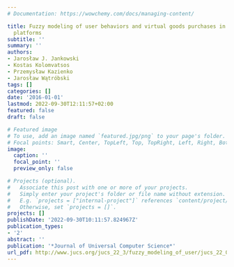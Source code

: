 ```yaml
---
# Documentation: https://wowchemy.com/docs/managing-content/

title: Fuzzy modeling of user behaviors and virtual goods purchases in social networking
  platforms
subtitle: ''
summary: ''
authors:
- Jarosław J. Jankowski
- Kostas Kolomvatsos
- Przemysław Kazienko
- Jarosław Wątróbski
tags: []
categories: []
date: '2016-01-01'
lastmod: 2022-09-30T12:11:57+02:00
featured: false
draft: false

# Featured image
# To use, add an image named `featured.jpg/png` to your page's folder.
# Focal points: Smart, Center, TopLeft, Top, TopRight, Left, Right, BottomLeft, Bottom, BottomRight.
image:
  caption: ''
  focal_point: ''
  preview_only: false

# Projects (optional).
#   Associate this post with one or more of your projects.
#   Simply enter your project's folder or file name without extension.
#   E.g. `projects = ["internal-project"]` references `content/project/deep-learning/index.md`.
#   Otherwise, set `projects = []`.
projects: []
publishDate: '2022-09-30T10:11:57.824967Z'
publication_types:
- '2'
abstract: ''
publication: '*Journal of Universal Computer Science*'
url_pdf: http://www.jucs.org/jucs_22_3/fuzzy_modeling_of_user/jucs_22_03_0416_0437_jankowski.pdf
---
```

